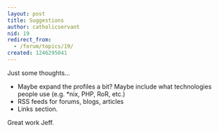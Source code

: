 ```yaml
---
layout: post
title: Suggestions
author: catholicservant
nid: 19
redirect_from:
  - /forum/topics/19/
created: 1246295041
---
```

<p>Just some thoughts...</p>
<ul>
    <li>Maybe expand the profiles a bit? Maybe include what technologies people use (e.g. *nix, PHP, RoR, etc.)</li>
    <li>RSS feeds for forums, blogs, articles</li>
    <li>Links section.</li>
</ul>
<p>Great work Jeff.&nbsp;</p>
<p>&nbsp;</p>
